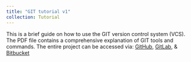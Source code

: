 ```yaml
---
title: "GIT tutorial v1"
collection: Tutorial
---
```

This is a brief guide on how to use the GIT version control system (VCS). The PDF file contains a comprehensive explanation of GIT tools and commands. The entire project can be accessed via: [GitHub](https://github.com/YonSci/Git_tutorial), [GitLab](https://gitlab.com/YonSci/git_tutorial), & [Bitbucket](https://bitbucket.org/YonSci/git_tutorial)
